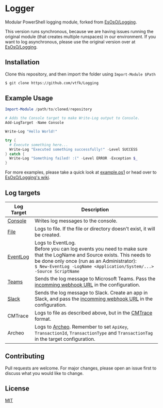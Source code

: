 ﻿# Logger

Modular PowerShell logging module, forked from [EsOsO/Logging](https://github.com/EsOsO/Logging).

This version runs synchronous, because we are having issues running the original module (that creates multiple runspaces) in our environment.
If you want to log asynchronous, please use the original version over at [EsOsO/Logging](https://github.com/EsOsO/Logging).


## Installation

Clone this repository, and then import the folder using ``Import-Module $Path`` 

```bash
$ git clone https://github.com/vtfk/Logging
```

## Example Usage

```powershell
Import-Module /path/to/cloned/repository

# Adds the Console target to make Write-Log output to Console. 
Add-LogTarget -Name Console 

Write-Log "Hello World!"

try {
  # Execute something here...
  Write-Log "Executed something successfully!" -Level SUCCESS
} catch {
  Write-Log "Something failed! :(" -Level ERROR -Exception $_
}
```

For more examples, please take a quick look at [example.ps1](https://github.com/vtfk/Logger/blob/master/Example.ps1) or head over to [EsOsO/Logging's wiki](https://github.com/EsOsO/Logging/wiki).


## Log targets
| Log Target  | Description |
| ----------- | ----------- |
| [Console](https://github.com/EsOsO/Logging/wiki/Console) | Writes log messages to the console.  |
| [File](https://github.com/EsOsO/Logging/wiki/File) | Logs to file. If the file or directory doesn't exist, it will be created. |
| [EventLog](https://github.com/EsOsO/Logging/wiki/WinEventLog) | Logs to EventLog. <br>Before you can log events you need to make sure that the LogName and Source exists. This needs to be done only once (run as an Administrator): <br>``$ New-EventLog -LogName <Application/System/...> -Source ScriptName``  |
| [Teams](https://github.com/EsOsO/Logging/wiki/Teams) | Sends the log message to Microsoft Teams. Pass the [incomming webhook URL](https://docs.microsoft.com/en-us/microsoftteams/platform/webhooks-and-connectors/how-to/add-incoming-webhook#add-an-incoming-webhook-to-a-teams-channel) in the configuration. |
| [Slack](https://github.com/EsOsO/Logging/wiki/Slack) | Sends the log message to Slack. Create an app in Slack, and pass the [incomming webhook URL](https://api.slack.com/messaging/webhooks#getting_started) in the configuration. |
| CMTrace | Logs to file as described above, but in the [CMTrace](https://docs.microsoft.com/en-us/mem/configmgr/core/support/cmtrace) format. |
| Archeo | Logs to [Archeo](https://archeo.communicate.no/). Remember to set ``ApiKey``, ``TransactionId``, ``TransactionType`` and ``TransactionTag`` in the target configuration. |



## Contributing
Pull requests are welcome. For major changes, please open an issue first to discuss what you would like to change.

## License
[MIT](LICENSE)
